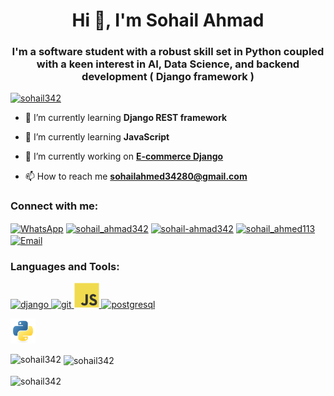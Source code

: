 <h1 align="center">Hi 👋, I'm Sohail Ahmad</h1>
<h3 align="center">I'm a software student with a robust skill set in Python coupled with a keen interest in AI, Data Science, and backend development ( Django framework )</h3>

<p align="left"> <a href="https://github.com/ryo-ma/github-profile-trophy"><img src="https://github-profile-trophy.vercel.app/?username=sohail342" alt="sohail342" /></a> </p>

- 🌱 I’m currently learning **Django REST framework**

- 🌱 I’m currently learning **JavaScript**

- 🌱 I’m currently working on **<a href="https://github.com/Sohail342/E-commerce_Django" target="blank">E-commerce Django</a>**

- 📫 How to reach me **sohailahmed34280@gmail.com**

<h3 align="left">Connect with me:</h3>
<p align="left">
<a href="https://wa.me/+923428041928" target="blank"><img align="center" src="https://img.icons8.com/color/48/000000/whatsapp.png" alt="WhatsApp" height="30" width="40" /></a>
<a href="https://www.hackerrank.com/sohail_ahmad342" target="blank"><img align="center" src="https://raw.githubusercontent.com/rahuldkjain/github-profile-readme-generator/master/src/images/icons/Social/hackerrank.svg" alt="sohail_ahmad342" height="30" width="40" /></a>
<a href="https://www.linkedin.com/in/sohailahmad3428041928/" target="blank"><img align="center" src="https://raw.githubusercontent.com/rahuldkjain/github-profile-readme-generator/master/src/images/icons/Social/linked-in-alt.svg" alt="sohail-ahmad342" height="30" width="40" /></a>
<a href="https://instagram.com/sohail_ahmed113" target="blank"><img align="center" src="https://raw.githubusercontent.com/rahuldkjain/github-profile-readme-generator/master/src/images/icons/Social/instagram.svg" alt="sohail_ahmed113" height="30" width="40" /></a>
<a href="mailto:sohailahmad342@gmail.com" target="blank"><img align="center" src="https://img.icons8.com/ios-filled/50/000000/email-open.png" alt="Email" height="30" width="40" /></a>
</p>

<h3 align="left">Languages and Tools:</h3>
<p align="left"> 
<a href="https://www.djangoproject.com/" target="_blank" rel="noreferrer"> <img src="https://cdn.worldvectorlogo.com/logos/django.svg" alt="django" width="40" height="40"/> </a> 
<a href="https://git-scm.com/" target="_blank" rel="noreferrer"> <img src="https://www.vectorlogo.zone/logos/git-scm/git-scm-icon.svg" alt="git" width="40" height="40"/> </a> 
<a href="https://developer.mozilla.org/en-US/docs/Web/JavaScript" target="_blank" rel="noreferrer"> <img src="https://raw.githubusercontent.com/devicons/devicon/master/icons/javascript/javascript-original.svg" alt="javascript" width="40" height="40"/> </a> 

<a href="https://www.postgresql.org" target="_blank" rel="noreferrer">
  <img src="https://cdn.worldvectorlogo.com/logos/postgresql.svg" alt="postgresql" width="40" height="40"/>
</a>


<a href="https://www.python.org" target="_blank" rel="noreferrer"> <img src="https://raw.githubusercontent.com/devicons/devicon/master/icons/python/python-original.svg" alt="python" width="40" height="40"/> </a> 
</p>

<p><img align="left" src="https://github-readme-stats.vercel.app/api/top-langs?username=sohail342&show_icons=true&locale=en&layout=compact" alt="sohail342" /></p>

<p>&nbsp;<img align="center" src="https://github-readme-stats.vercel.app/api?username=sohail342&show_icons=true&locale=en" alt="sohail342" /></p>

<p><img align="center" src="https://github-readme-streak-stats.herokuapp.com/?user=sohail342&" alt="sohail342" /></p>
